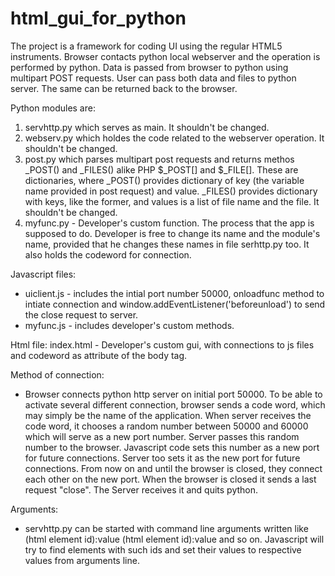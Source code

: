 # html_gui_for_python
The project is a framework for coding UI using the regular HTML5 instruments. Browser contacts python local webserver and the operation is performed by python. 
Data is passed from browser to python using multipart POST requests. User can pass both data and files to python server. The same can be returned back to the browser.

Python modules are: 
1. servhttp.py which serves as main. It shouldn't be changed.
2. webserv.py which holdes the code related to the webserver operation. It shouldn't be changed.
3. post.py which parses multipart post requests and returns methos _POST() and _FILES() alike PHP $_POST[] and $_FILE[]. These are dictionaries, where _POST() provides dictionary of key (the variable name provided in post request) and value. _FILES() provides dictionary with keys, like the former, and values is a list of file name and the file. It shouldn't be changed.
4. myfunc.py - Developer's custom function. The process that the app is supposed to do. Developer is free to change its name and the module's name, provided that he changes these names in file serhttp.py too. It also holds the codeword for connection.

Javascript files:
- uiclient.js - includes the intial port number 50000, onloadfunc method to intiate connection and window.addEventListener('beforeunload') to send the close request to server.
- myfunc.js - includes developer's custom methods.

Html file:
index.html - Developer's custom gui, with connections to js files and codeword as attribute of the body tag.

Method of connection:
- Browser connects python http server on initial port 50000. To be able to activate several different connection, browser sends a code word, which may simply be the name of the application. When server receives the code word, it chooses a random number between 50000 and 60000 which will serve as a new port number. Server passes this random number to the browser. Javascript code sets this number as a new port for future connections. Server too sets it as the new port for future connections. From now on and until the browser is closed, they connect each other on the new port. When the browser is closed it sends a last request "close". The Server receives it and quits python.

Arguments:
- servhttp.py can be started with command line arguments written like (html element id):value (html element id):value and so on. Javascript will try to find elements with such ids and set their values to respective values from arguments line.
